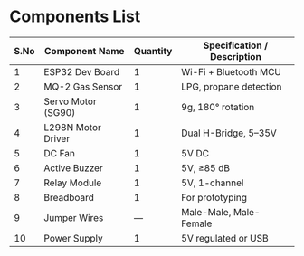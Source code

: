 # Components List

| S.No | Component Name       | Quantity | Specification / Description |
|------|----------------------|----------|-----------------------------|
| 1    | ESP32 Dev Board      | 1        | Wi-Fi + Bluetooth MCU       |
| 2    | MQ-2 Gas Sensor      | 1        | LPG, propane detection      |
| 3    | Servo Motor (SG90)   | 1        | 9g, 180° rotation           |
| 4    | L298N Motor Driver   | 1        | Dual H-Bridge, 5–35V        |
| 5    | DC Fan               | 1        | 5V DC                       |
| 6    | Active Buzzer        | 1        | 5V, ≥85 dB                  |
| 7    | Relay Module         | 1        | 5V, 1-channel               |
| 8    | Breadboard           | 1        | For prototyping             |
| 9    | Jumper Wires         | —        | Male-Male, Male-Female      |
| 10   | Power Supply         | 1        | 5V regulated or USB         |
